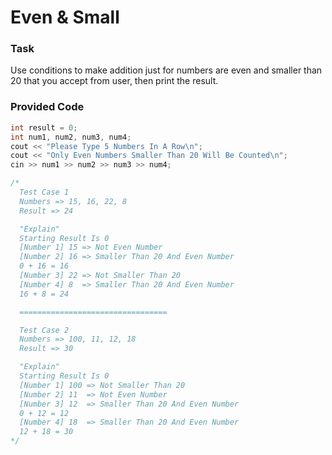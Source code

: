 # Even & Small

### Task 

Use conditions to make addition just for numbers are even and smaller than 20 that you accept from user, then print the result.

### Provided Code

```cpp
int result = 0;
int num1, num2, num3, num4;
cout << "Please Type 5 Numbers In A Row\n";
cout << "Only Even Numbers Smaller Than 20 Will Be Counted\n";
cin >> num1 >> num2 >> num3 >> num4;

/*
  Test Case 1
  Numbers => 15, 16, 22, 8
  Result => 24

  "Explain"
  Starting Result Is 0
  [Number 1] 15 => Not Even Number
  [Number 2] 16 => Smaller Than 20 And Even Number
  0 + 16 = 16
  [Number 3] 22 => Not Smaller Than 20
  [Number 4] 8  => Smaller Than 20 And Even Number
  16 + 8 = 24

  =================================

  Test Case 2
  Numbers => 100, 11, 12, 18
  Result => 30

  "Explain"
  Starting Result Is 0
  [Number 1] 100 => Not Smaller Than 20
  [Number 2] 11  => Not Even Number
  [Number 3] 12  => Smaller Than 20 And Even Number
  0 + 12 = 12
  [Number 4] 18  => Smaller Than 20 And Even Number
  12 + 18 = 30
*/